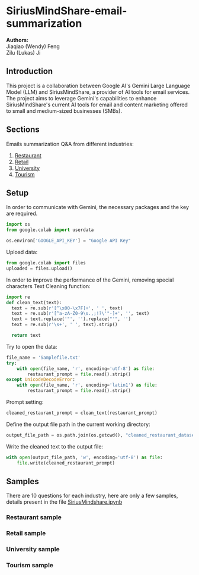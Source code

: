 # SiriusMindShare-email-summarization

**Authors:** \
Jiaqiao (Wendy) Feng \
Zilu (Lukas) Ji

## Introduction

This project is a collaboration between Google AI's Gemini Large Language Model (LLM) and SiriusMindShare, a provider of AI tools for email services. The project aims to leverage Gemini's capabilities to enhance SiriusMindShare's current AI tools for email and content marketing offered to small and medium-sized businesses (SMBs).

## Sections
Emails summarization Q&A from different industries:
1. [Restaurant](https://github.com/LUsamiLU/SiriusMindShare-email-summarization/edit/main/README.md#restaurant-sample)
2. [Retail]()
3. [University]()
4. [Tourism]()

## Setup

In order to communicate with Gemini, the necessary packages and the key are required.
```python
import os
from google.colab import userdata

os.environ['GOOGLE_API_KEY'] = "Google API Key"
```

Upload data:
```python
from google.colab import files
uploaded = files.upload()
```

In order to improve the performance of the Gemini, removing special characters
Text Cleaning function:
```python
import re
def clean_text(text):
  text = re.sub(r'[^\x00-\x7F]+', ' ', text)
  text = re.sub(r'[^a-zA-Z0-9\s.,;!?\'"-]+', '', text)
  text = text.replace('"', '').replace("'", '')
  text = re.sub(r'\s+', ' ', text).strip()

  return text
```

Try to open the data:
```python
file_name = 'Samplefile.txt'
try:
    with open(file_name, 'r', encoding='utf-8') as file:
        restaurant_prompt = file.read().strip()
except UnicodeDecodeError:
    with open(file_name, 'r', encoding='latin1') as file:
        restaurant_prompt = file.read().strip()
```

Prompt setting:
```python
cleaned_restaurant_prompt = clean_text(restaurant_prompt)
```

Define the output file path in the current working directory:
```python
output_file_path = os.path.join(os.getcwd(), "cleaned_restaurant_dataset.txt")
```

Write the cleaned text to the output file:
```python
with open(output_file_path, 'w', encoding='utf-8') as file:
    file.write(cleaned_restaurant_prompt)
```

## Samples
There are 10 questions for each industry, here are only a few samples, details present in the file [SiriusMindshare.ipynb](https://github.com/LUsamiLU/SiriusMindShare-email-summarization/blob/main/SiriusMindshare.ipynb)

### Restaurant sample

### Retail sample

### University sample

### Tourism sample










